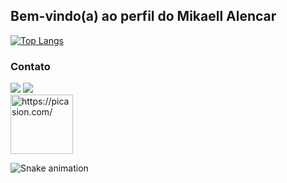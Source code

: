 ## Bem-vindo(a) ao perfil do Mikaell Alencar 

[![Top Langs](https://github-readme-stats.vercel.app/api/top-langs/?username=anuraghazra&layout=compact)](https://github.com/anuraghazra/github-readme-stats)
 
  ### Contato
 
<div> 
  <a href="https://instagram.com/mk.alen" target="_blank"><img src="https://img.shields.io/badge/-Instagram-%23E4405F?style=for-the-badge&logo=instagram&logoColor=white" target="_blank"></a>
  <a href=mailto:trabalhoeemail@gmail.com target="_blank"><img src="https://img.shields.io/badge/-Gmail-%23333?style=for-the-badge&logo=gmail&logoColor=white" target="_blank"></a>
<div>
  <a href="https://picasion.com/"><img src="https://i.picasion.com/pic92/2490778479d50f019c6f0d23abaf5ac6.gif" width="100" height="95" border="0" alt="https://picasion.com/" /></a><br /><a href="https://picasion.com/"></a>
 </div>
  
 ![Snake animation](https://github.com/mikaellalencar/mikaellalencar/blob/output/github-contribution-grid-snake.svg)

</div>

 

